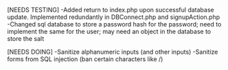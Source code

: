 [NEEDS TESTING]
-Added return to index.php upon successful database update. Implemented redundantly in DBConnect.php and signupAction.php
-Changed sql database to store a password hash for the password; need to implement the same for the user; may need an object in the database to store the salt


[NEEDS DOING]
-Sanitize alphanumeric inputs (and other inputs)
-Sanitize forms from SQL injection (ban certain characters like /\)
